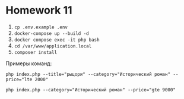 # Homework 11

1. `cp .env.example .env`
2. `docker-compose up --build -d`
3. `docker compose exec -it php bash`
4. `cd /var/www/application.local`
5. `composer install`

Примеры команд:

`php index.php --title="рыцори" --category="Исторический роман" --price="lte 2000"`

`php index.php --category="Исторический роман" --price="gte 9000"`
